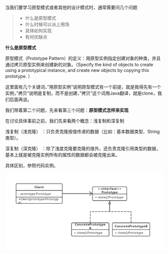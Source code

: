 当我们要学习原型模式或者其他的设计模式时，通常需要问几个问题
> - 什么是原型模式
> - 什么时候可以派上用场
> - 具体如何实现
> - 有何优缺点

**什么是原型模式**

原型模式（Prototype Pattern）的定义：用原型实例指定创建对象的种类，并且通过拷贝原型实例来创建新的对象。（Specify the kind of objects to create using a prototypical instance, and create new objects by copying this prototype. ）

这里面有几个关键词，”用原型实例“说明原型模式有一个前提，就是我得先有一个实例，”拷贝“说明是复制，而不是创建，”拷贝“这个词用Java翻译，就是clone，我们后面再说。



我们带着第二个问题，先来看第三个问题：**原型模式怎样来实现**

在讨论具体事前之前，我们先来看两个概念：浅复制和深复制

浅复制（浅克隆） ：只负责克隆按值传递的数据（比如：基本数据类型、String类型）。

深复制（深克隆） ：除了浅度克隆要克隆的值外，还负责克隆引用类型的数据，基本上就是被克隆实例所有的属性的数据都会被克隆出来。

具体区别，参照代码实例。

![](../images/pattern_uml.png)










